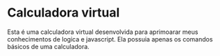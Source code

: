 # Calculadora virtual
Esta é uma calculadora virtual desenvolvida para aprimoarar meus conhecimentos de logica e javascript. Ela possuia apenas os comandos básicos de uma calculadora.
